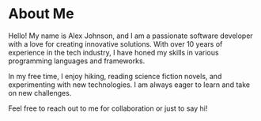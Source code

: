 # About Me

Hello! My name is Alex Johnson, and I am a passionate software developer with a love for creating innovative solutions. With over 10 years of experience in the tech industry, I have honed my skills in various programming languages and frameworks.

In my free time, I enjoy hiking, reading science fiction novels, and experimenting with new technologies. I am always eager to learn and take on new challenges.

Feel free to reach out to me for collaboration or just to say hi!
